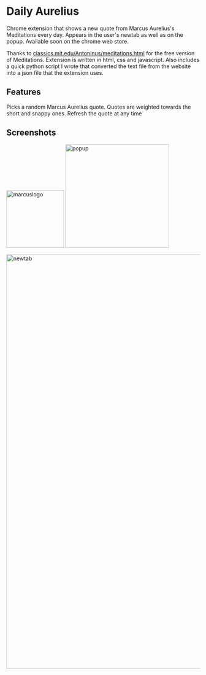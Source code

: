 # Daily Aurelius


Chrome extension that shows a new quote from Marcus Aurelius's Meditations every day. Appears in the user's newtab as well as on the popup. Available soon on the chrome web store.

Thanks to [classics.mit.edu/Antoninus/meditations.html](https://classics.mit.edu/Antoninus/meditations.html) for the free version of Meditations. Extension is written in html, css and javascript. Also includes a quick python script I wrote that converted the text file from the website into a json file that the extension uses. 

## Features
Picks a random Marcus Aurelius quote. Quotes are weighted towards the short and snappy ones. 
Refresh the quote at any time

## Screenshots

<img width="150" alt="marcuslogo" src="https://github.com/user-attachments/assets/3dd2333f-9e59-40e7-9402-fe43a54d64e7"> <img width="270" alt="popup" src="https://github.com/user-attachments/assets/55f41b27-9622-4247-865e-9e850359e856">

<img width="1080" alt="newtab" src="https://github.com/user-attachments/assets/b6a9ba2e-a06c-4991-ad98-ed04d16d4355">



